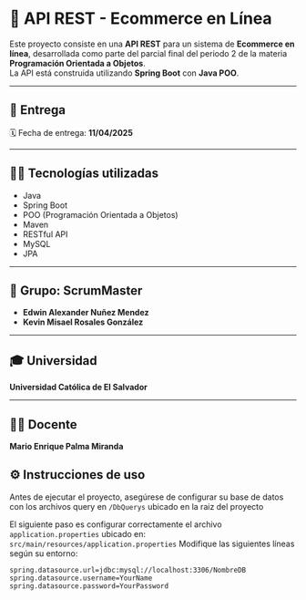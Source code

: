 # 🛒 API REST - Ecommerce en Línea

Este proyecto consiste en una **API REST** para un sistema de **Ecommerce en línea**, desarrollada como parte del parcial final del periodo 2 de la materia **Programación Orientada a Objetos**.  
La API está construida utilizando **Spring Boot** con **Java POO**.

---

## 📅 Entrega
🗓️ Fecha de entrega: **11/04/2025**

---

## 👨‍💻 Tecnologías utilizadas
- Java
- Spring Boot
- POO (Programación Orientada a Objetos)
- Maven
- RESTful API
- MySQL
- JPA

---

## 👥 Grupo: ScrumMaster
- **Edwin Alexander Nuñez Mendez**
- **Kevin Misael Rosales González**

---

## 🎓 Universidad
**Universidad Católica de El Salvador**

---

## 👨‍🏫 Docente
**Mario Enrique Palma Miranda**

## ⚙️ Instrucciones de uso

Antes de ejecutar el proyecto, asegúrese de configurar su base de datos con los archivos query en `/DbQuerys` ubicado en la raiz del proyecto 

El siguiente paso es configurar correctamente el archivo `application.properties` ubicado en: `src/main/resources/application.properties`  Modifique las siguientes líneas según su entorno:

```properties
spring.datasource.url=jdbc:mysql://localhost:3306/NombreDB
spring.datasource.username=YourName
spring.datasource.password=YourPassword

